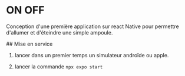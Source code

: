 # ON OFF

Conception d'une première application sur react Native pour permettre d'allumer et d'éteindre une simple ampoule.

## Mise en service

1. lancer dans un premier temps un simulateur androïde ou apple.

2. lancer la commande `npx expo start`
